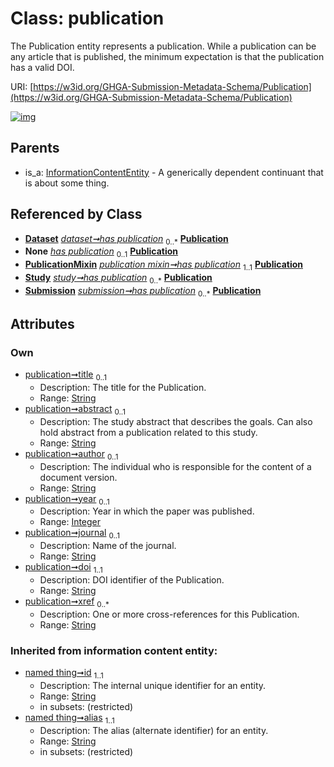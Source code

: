 
# Class: publication


The Publication entity represents a publication. While a publication can be any article that is published, the minimum expectation is that the publication has a valid DOI.

URI: [https://w3id.org/GHGA-Submission-Metadata-Schema/Publication](https://w3id.org/GHGA-Submission-Metadata-Schema/Publication)


[![img](https://yuml.me/diagram/nofunky;dir:TB/class/[Submission],[Study],[PublicationMixin],[Dataset]++-%20has%20publication%200..*>[Publication&#124;title:string%20%3F;abstract:string%20%3F;author:string%20%3F;year:integer%20%3F;journal:string%20%3F;doi:string;xref:string%20*;id(i):string;alias(i):string],[Study]-%20has%20publication(i)%200..1>[Publication],[Dataset]-%20has%20publication(i)%200..1>[Publication],[Submission]-%20has%20publication(i)%200..1>[Publication],[PublicationMixin]-%20has%20publication(i)%200..1>[Publication],[PublicationMixin]-%20has%20publication%201..1>[Publication],[Study]++-%20has%20publication%200..*>[Publication],[Submission]++-%20has%20publication%200..*>[Publication],[InformationContentEntity]^-[Publication],[InformationContentEntity],[Dataset])](https://yuml.me/diagram/nofunky;dir:TB/class/[Submission],[Study],[PublicationMixin],[Dataset]++-%20has%20publication%200..*>[Publication&#124;title:string%20%3F;abstract:string%20%3F;author:string%20%3F;year:integer%20%3F;journal:string%20%3F;doi:string;xref:string%20*;id(i):string;alias(i):string],[Study]-%20has%20publication(i)%200..1>[Publication],[Dataset]-%20has%20publication(i)%200..1>[Publication],[Submission]-%20has%20publication(i)%200..1>[Publication],[PublicationMixin]-%20has%20publication(i)%200..1>[Publication],[PublicationMixin]-%20has%20publication%201..1>[Publication],[Study]++-%20has%20publication%200..*>[Publication],[Submission]++-%20has%20publication%200..*>[Publication],[InformationContentEntity]^-[Publication],[InformationContentEntity],[Dataset])

## Parents

 *  is_a: [InformationContentEntity](InformationContentEntity.md) - A generically dependent continuant that is about some thing.

## Referenced by Class

 *  **[Dataset](Dataset.md)** *[dataset➞has publication](dataset_has_publication.md)*  <sub>0..\*</sub>  **[Publication](Publication.md)**
 *  **None** *[has publication](has_publication.md)*  <sub>0..1</sub>  **[Publication](Publication.md)**
 *  **[PublicationMixin](PublicationMixin.md)** *[publication mixin➞has publication](publication_mixin_has_publication.md)*  <sub>1..1</sub>  **[Publication](Publication.md)**
 *  **[Study](Study.md)** *[study➞has publication](study_has_publication.md)*  <sub>0..\*</sub>  **[Publication](Publication.md)**
 *  **[Submission](Submission.md)** *[submission➞has publication](submission_has_publication.md)*  <sub>0..\*</sub>  **[Publication](Publication.md)**

## Attributes


### Own

 * [publication➞title](publication_title.md)  <sub>0..1</sub>
     * Description: The title for the Publication.
     * Range: [String](types/String.md)
 * [publication➞abstract](publication_abstract.md)  <sub>0..1</sub>
     * Description: The study abstract that describes the goals. Can also hold abstract from a publication related to this study.
     * Range: [String](types/String.md)
 * [publication➞author](publication_author.md)  <sub>0..1</sub>
     * Description: The individual who is responsible for the content of a document version.
     * Range: [String](types/String.md)
 * [publication➞year](publication_year.md)  <sub>0..1</sub>
     * Description: Year in which the paper was published.
     * Range: [Integer](types/Integer.md)
 * [publication➞journal](publication_journal.md)  <sub>0..1</sub>
     * Description: Name of the journal.
     * Range: [String](types/String.md)
 * [publication➞doi](publication_doi.md)  <sub>1..1</sub>
     * Description: DOI identifier of the Publication.
     * Range: [String](types/String.md)
 * [publication➞xref](publication_xref.md)  <sub>0..\*</sub>
     * Description: One or more cross-references for this Publication.
     * Range: [String](types/String.md)

### Inherited from information content entity:

 * [named thing➞id](named_thing_id.md)  <sub>1..1</sub>
     * Description: The internal unique identifier for an entity.
     * Range: [String](types/String.md)
     * in subsets: (restricted)
 * [named thing➞alias](named_thing_alias.md)  <sub>1..1</sub>
     * Description: The alias (alternate identifier) for an entity.
     * Range: [String](types/String.md)
     * in subsets: (restricted)

